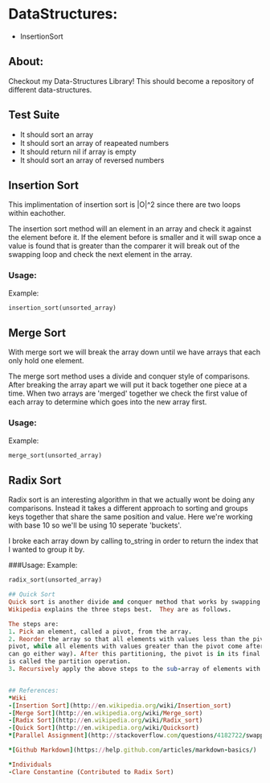 # DataStructures:
* InsertionSort

## About:
Checkout my Data-Structures Library!
This should become a repository of different data-structures.

## Test Suite
  * It should sort an array
  * It should sort an array of reapeated numbers
  * It should return nil if array is empty
  * It should sort an array of reversed numbers

## Insertion Sort
This implimentation of insertion sort is |O|^2 since there
are two loops within eachother.

The insertion sort method will an element in an array and check it
against the element before it.  If the element before is smaller and it will swap
once a value is found that is greater than the comparer it will break out of the swapping loop
and check the next element in the array.
### Usage:
  Example:
  ```Ruby
  insertion_sort(unsorted_array)
  ```

## Merge Sort
With merge sort we will break the array down until
we have arrays that each only hold one element.

The merge sort method uses a divide and conquer style of comparisons. After breaking the
array apart we will put it back together one piece at a time.  When two arrays are
'merged' together we check the first value of each array to determine which goes into the
new array first.

### Usage:
  Example:
  ```Ruby
  merge_sort(unsorted_array)
  ```

## Radix Sort
Radix sort is an interesting algorithm in that we actually wont be
doing any comparisons. Instead it takes a different approach to sorting
and groups keys together that share the same position and
value.
Here we're working with base 10 so we'll be using 10 seperate 'buckets'.

I broke each array down by calling to_string in order to return the
index that I wanted to group it by.

###Usage:
  Example:
  ```Ruby
  radix_sort(unsorted_array)

## Quick Sort
Quick sort is another divide and conquer method that works by swapping values. I believe
Wikipedia explains the three steps best.  They are as follows.

The steps are:
1. Pick an element, called a pivot, from the array.
2. Reorder the array so that all elements with values less than the pivot come before the
pivot, while all elements with values greater than the pivot come after it (equal values
can go either way). After this partitioning, the pivot is in its final position. This
is called the partition operation.
3. Recursively apply the above steps to the sub-array of elements with smaller values and separately to the sub-array of elements with greater values.


## References:
*Wiki
  -[Insertion Sort](http://en.wikipedia.org/wiki/Insertion_sort)
  -[Merge Sort](http://en.wikipedia.org/wiki/Merge_sort)
  -[Radix Sort](http://en.wikipedia.org/wiki/Radix_sort)
  -[Quick Sort](http://en.wikipedia.org/wiki/Quicksort)
*[Parallel Assignment](http://stackoverflow.com/questions/4182722/swapping-array-elements-using-parallel-assignment)

*[Github Markdown](https://help.github.com/articles/markdown-basics/)

*Individuals
  -Clare Constantine (Contributed to Radix Sort)
